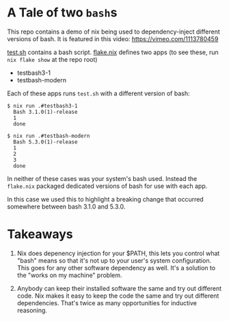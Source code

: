 # A Tale of two `bash`s

This repo contains a demo of nix being used to dependency-inject different versions of bash.
It is featured in this video: https://vimeo.com/1113780459


[test.sh](./test.sh) contains a bash script.
[flake.nix](./flake.nix) defines two apps (to see these, run `nix flake show` at the repo root)

- testbash3-1
- testbash-modern

Each of these apps runs `test.sh` with a different version of bash:
```
$ nix run .#testbash3-1
  Bash 3.1.0(1)-release
  1
  done

$ nix run .#testbash-modern
  Bash 5.3.0(1)-release
  1
  2
  3
  done
```

In neither of these cases was your system's bash used.
Instead the `flake.nix` packaged dedicated versions of bash for use with each app.

In this case we used this to highlight a breaking change that occurred somewhere between bash 3.1.0 and 5.3.0.

# Takeaways

1. Nix does depenency injection for your $PATH, this lets you control what "bash" means so that it's not up to your user's system configuration.
   This goes for any other software dependency as well.
   It's a solution to the "works on my machine" problem.
  

2. Anybody can keep their installed software the same and try out different code.
   Nix makes it easy to keep the code the same and try out different dependencies.
   That's twice as many opportunities for inductive reasoning.
